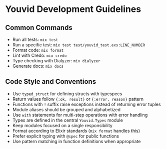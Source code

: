 # Youvid Development Guidelines

## Common Commands
- Run all tests: `mix test`
- Run a specific test: `mix test test/youvid_test.exs:LINE_NUMBER`
- Format code: `mix format`
- Lint with Credo: `mix credo`
- Type checking with Dialyzer: `mix dialyzer`
- Generate docs: `mix docs`

## Code Style and Conventions
- Use `typed_struct` for defining structs with typespecs
- Return values follow `{:ok, result}` or `{:error, reason}` pattern
- Functions with `!` suffix raise exceptions instead of returning error tuples
- Module aliases should be grouped and alphabetized
- Use `with` statements for multi-step operations with error handling
- Types are defined in the central `Youvid.Types` module
- Keep modules focused on a single responsibility
- Format according to Elixir standards (`mix format` handles this)
- Prefer explicit typing with `@spec` for public functions
- Use pattern matching in function definitions when appropriate